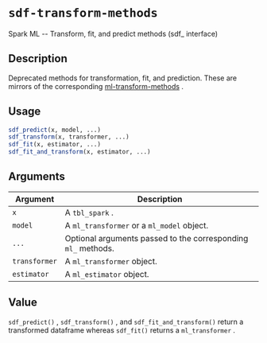 # `sdf-transform-methods`

Spark ML -- Transform, fit, and predict methods (sdf_ interface)


## Description

Deprecated methods for transformation, fit, and prediction. These are mirrors of the corresponding [ml-transform-methods](#ml-transform-methods) .


## Usage

```r
sdf_predict(x, model, ...)
sdf_transform(x, transformer, ...)
sdf_fit(x, estimator, ...)
sdf_fit_and_transform(x, estimator, ...)
```


## Arguments

Argument      |Description
------------- |----------------
`x`     |     A `tbl_spark` .
`model`     |     A `ml_transformer` or a `ml_model` object.
`...`     |     Optional arguments passed to the corresponding `ml_` methods.
`transformer`     |     A `ml_transformer` object.
`estimator`     |     A `ml_estimator` object.


## Value

`sdf_predict()` , `sdf_transform()` , and `sdf_fit_and_transform()` return a transformed dataframe whereas `sdf_fit()` returns a `ml_transformer` .


